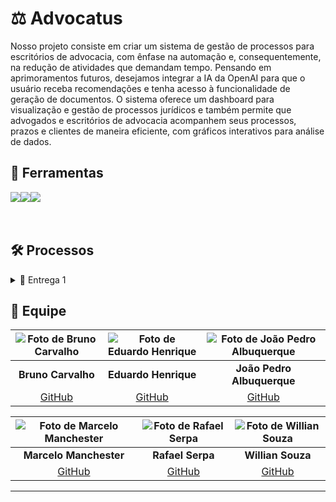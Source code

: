 # ⚖ Advocatus

Nosso projeto consiste em criar um sistema de gestão de processos para escritórios de advocacia, com ênfase na automação e, consequentemente, na redução de atividades que demandam tempo. Pensando em aprimoramentos futuros, desejamos integrar a IA da OpenAI para que o usuário receba recomendações e tenha acesso à funcionalidade de geração de documentos. O sistema oferece um dashboard para visualização e gestão de processos jurídicos e também permite que advogados e escritórios de advocacia acompanhem seus processos, prazos e clientes de maneira eficiente, com gráficos interativos para análise de dados.

## 🔨 Ferramentas
<div style="display: flex; align-items: center;">
  <a href="https://cesar-team-a13a9tpb.atlassian.net/jira/software/projects/KAN/boards/1?atlOrigin=eyJpIjoiZDFhNjhhZjA3OGNmNDJlODliNmYyN2Y3NDFmYzcyZjUiLCJwIjoiaiJ9">
    <img src="https://img.shields.io/badge/Jira-BF9056?style=for-the-badge&logo=Jira&logoColor=white"/></a>
  <a href="https://www.figma.com/design/pPRKVRNJ43rstlnDNuK3r9/Untitled?node-id=0-1&node-type=CANVAS&t=IIvNMOQc7vPA0prk-0">
    <img src="https://img.shields.io/badge/figma-40211A?style=for-the-badge&logo=figma&logoColor=white"/></a>
  <a href="">
    <img src="https://img.shields.io/badge/YOUTUBE-BF9056?style=for-the-badge&logo=youtube&logoColor=white"/></a>
  
</div>

<br/>
<br/>

## 🛠️ Processos

<details>

<summary>📧 Entrega 1</summary>
<br/>

### 📄 Jira Backlog

<br/>
  
### 📄 Jira Board 

<br/>

<br/>
<p align="center" style="">
<a href="">
  <img src="https://img.shields.io/badge/screencast-BF9056?style=for-the-badge&logo=youtube&logoColor=white" height="35px"/></a>
<a href="https://www.figma.com/design/pPRKVRNJ43rstlnDNuK3r9/Untitled?node-id=0-1&node-type=CANVAS&t=IIvNMOQc7vPA0prk-0">
  <img src="https://img.shields.io/badge/figma-40211A?style=for-the-badge&logo=figma&logoColor=white"  height="35px"/></a>
  <a href="https://cesar-team-a13a9tpb.atlassian.net/jira/software/projects/KAN/boards/1/timeline">
    <img src="https://img.shields.io/badge/jira-BF9056?style=for-the-badge&logo=Jira&logoColor=white"  height="35px"/></a>
</p>
<br/>

</details>

## 👥 Equipe

<div align="center">

| ![Foto de Bruno Carvalho](link-para-foto-bruno) | ![Foto de Eduardo Henrique](link-para-foto-eduardo) | ![Foto de João Pedro Albuquerque](link-para-foto-joao) |
|:----------------------------------------------:|:--------------------------------------------------:|:-----------------------------------------------------:|
| **Bruno Carvalho**                             | **Eduardo Henrique**                               | **João Pedro Albuquerque**                            |
| [GitHub](https://github.com/BrunofCarvalhoo)                    | [GitHub](https://github.com/eduardohasantos)                        | [GitHub](https://github.com/jpp000)                           |

| ![Foto de Marcelo Manchester](link-para-foto-marcelo) | ![Foto de Rafael Serpa](link-para-foto-rafael) | ![Foto de Willian Souza](link-para-foto-willian) |
|:----------------------------------------------------:|:---------------------------------------------:|:-----------------------------------------------:|
| **Marcelo Manchester**                               | **Rafael Serpa**                              | **Willian Souza**                              |
| [GitHub](https://github.com/marcelomanchester)                          | [GitHub](https://github.com/rafaelserpaa)                 | [GitHub](https://github.com/william-mjsouza)                    |

</div>


---

